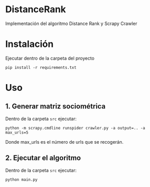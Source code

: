 # DistanceRank
Implementación del algoritmo Distance Rank y Scrapy Crawler

# Instalación
Ejecutar dentro de la carpeta del proyecto
```
pip install -r requirements.txt
```

# Uso
## 1. Generar matriz sociométrica
Dentro de la carpeta `src` ejecutar:
 ```
 python -m scrapy.cmdline runspider crawler.py -a output=.. -a max_urls=5
```
 Donde max_urls es el número de urls que se recogerán.
 
## 2. Ejecutar el algoritmo
Dentro de la carpeta `src` ejecutar:
```
python main.py
```


